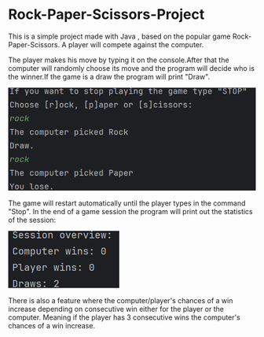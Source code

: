 # Rock-Paper-Scissors-Project
This is a simple project made with Java , based on the popular game Rock-Paper-Scissors. A player will compete against the computer.

The player makes his move by typing it on the console.After that the computer will randomly choose its move and the program will decide 
who is the winner.If the game is a draw the program will print "Draw". 

![img_1.png](img_1.png)

The game will restart automatically until the player types in the command "Stop".
In the end of a game session the program will print out the statistics of the session:

![img_2.png](img_2.png)

There is also a feature where the computer/player's chances of a win increase depending on
consecutive win either for the player or the computer. Meaning if the player has 3 consecutive wins 
the computer's chances of a win increase.